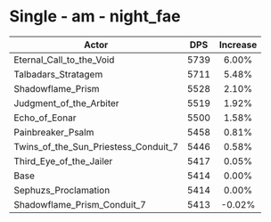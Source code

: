 # Single - am - night_fae
| Actor | DPS | Increase |
|---|:---:|:---:|
|Eternal_Call_to_the_Void|5739|6.00%|
|Talbadars_Stratagem|5711|5.48%|
|Shadowflame_Prism|5528|2.10%|
|Judgment_of_the_Arbiter|5519|1.92%|
|Echo_of_Eonar|5500|1.58%|
|Painbreaker_Psalm|5458|0.81%|
|Twins_of_the_Sun_Priestess_Conduit_7|5446|0.58%|
|Third_Eye_of_the_Jailer|5417|0.05%|
|Base|5414|0.00%|
|Sephuzs_Proclamation|5414|0.00%|
|Shadowflame_Prism_Conduit_7|5413|-0.02%|
